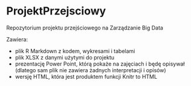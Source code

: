 # ProjektPrzejsciowy
Repozytorium projektu przejściowego na Zarządzanie Big Data

Zawiera:
- plik R Markdown z kodem, wykresami i tabelami
- plik XLSX z danymi użytymi do projektu
- prezentację Power Point, którą pokaże na zajęciach i będę opisywał (dlatego sam plik nie zawiera żadnych interpretacji i opisów)
- wersję HTML, która jest produktem funkcji Knitr to HTML
